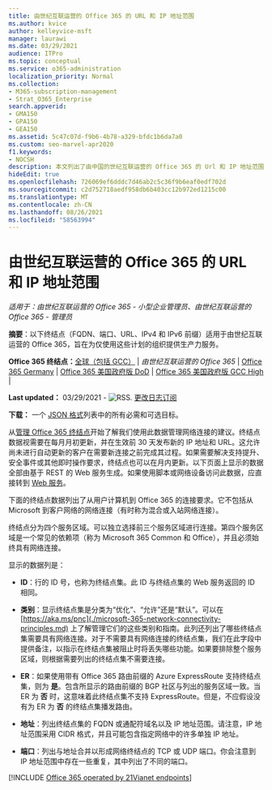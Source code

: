 ```yaml
---
title: 由世纪互联运营的 Office 365 的 URL 和 IP 地址范围
ms.author: kvice
author: kelleyvice-msft
manager: laurawi
ms.date: 03/29/2021
audience: ITPro
ms.topic: conceptual
ms.service: o365-administration
localization_priority: Normal
ms.collection:
- M365-subscription-management
- Strat_O365_Enterprise
search.appverid:
- GMA150
- GPA150
- GEA150
ms.assetid: 5c47c07d-f9b6-4b78-a329-bfdc1b6da7a0
ms.custom: seo-marvel-apr2020
f1.keywords:
- NOCSH
description: 本文列出了由中国的世纪互联运营的 Office 365 的 Url 和 IP 地址范围。
hideEdit: true
ms.openlocfilehash: 726069ef6dddc7d46ab2c5c36f9b6eaf0edf702d
ms.sourcegitcommit: c2d752718aedf958db6b403cc12b972ed1215c00
ms.translationtype: MT
ms.contentlocale: zh-CN
ms.lasthandoff: 08/26/2021
ms.locfileid: "58563994"
---
```

# <a name="urls-and-ip-address-ranges-for-office-365-operated-by-21vianet"></a>由世纪互联运营的 Office 365 的 URL 和 IP 地址范围

 *适用于：由世纪互联运营的 Office 365 - 小型企业管理员、由世纪互联运营的 Office 365 - 管理员*

**摘要**：以下终结点（FQDN、端口、URL、IPv4 和 IPv6 前缀）适用于由世纪互联运营的 Office 365，旨在为仅使用这些计划的组织提供生产力服务。
  
 **Office 365 终结点：**[全球（包括 GCC）](urls-and-ip-address-ranges.md)  | *由世纪互联运营的 Office 365* | [Office 365 Germany](microsoft-365-germany-endpoints.md) | [Office 365 美国政府版 DoD](microsoft-365-u-s-government-dod-endpoints.md) | [Office 365 美国政府版 GCC High](microsoft-365-u-s-government-gcc-high-endpoints.md) |
  
**Last updated：** 03/29/2021 - ![ RSS.](../media/5dc6bb29-25db-4f44-9580-77c735492c4b.png) [更改日志订阅](https://endpoints.office.com/version/China?allversions=true&format=rss&clientrequestid=b10c5ed1-bad1-445f-b386-b919946339a7)

**下载：** 一个 [JSON 格式](https://endpoints.office.com/endpoints/China?clientrequestid=b10c5ed1-bad1-445f-b386-b919946339a7)列表中的所有必需和可选目标。

从[管理 Office 365 终结点](managing-office-365-endpoints.md)开始了解我们使用此数据管理网络连接的建议。终结点数据视需要在每月月初更新，并在生效前 30 天发布新的 IP 地址和 URL。这允许尚未进行自动更新的客户在需要新连接之前完成其过程。如果需要解决支持提升、安全事件或其他即时操作要求，终结点也可以在月内更新。以下页面上显示的数据全部由基于 REST 的 Web 服务生成。如果使用脚本或网络设备访问此数据，应直接转到 [Web 服务](microsoft-365-ip-web-service.md)。

下面的终结点数据列出了从用户计算机到 Office 365 的连接要求。它不包括从 Microsoft 到客户网络的网络连接（有时称为混合或入站网络连接）。

终结点分为四个服务区域。可以独立选择前三个服务区域进行连接。第四个服务区域是一个常见的依赖项（称为 Microsoft 365 Common 和 Office），并且必须始终具有网络连接。

显示的数据列是：

- **ID**：行的 ID 号，也称为终结点集。此 ID 与终结点集的 Web 服务返回的 ID 相同。

- **类别**：显示终结点集是分类为“优化”、“允许”还是“默认”。可以在 [https://aka.ms/pnc](./microsoft-365-network-connectivity-principles.md) 上了解管理它们的这些类别和指南。此列还列出了哪些终结点集需要具有网络连接。对于不需要具有网络连接的终结点集，我们在此字段中提供备注，以指示在终结点集被阻止时将丢失哪些功能。如果要排除整个服务区域，则根据需要列出的终结点集不需要连接。

- **ER**：如果使用带有 Office 365 路由前缀的 Azure ExpressRoute 支持终结点集，则为 **是**。包含所显示的路由前缀的 BGP 社区与列出的服务区域一致。当 ER 为 **否** 时，这意味着此终结点集不支持 ExpressRoute。但是，不应假设没有为 ER 为 **否** 的终结点集播发路由。

- **地址**：列出终结点集的 FQDN 或通配符域名以及 IP 地址范围。请注意，IP 地址范围采用 CIDR 格式，并且可能包含指定网络中的许多单独 IP 地址。
 
- **端口**：列出与地址合并以形成网络终结点的 TCP 或 UDP 端口。你会注意到 IP 地址范围中存在一些重复，其中列出了不同的端口。

[!INCLUDE [Office 365 operated by 21Vianet endpoints](../includes/office-365-operated-by-21vianet-endpoints.md)]